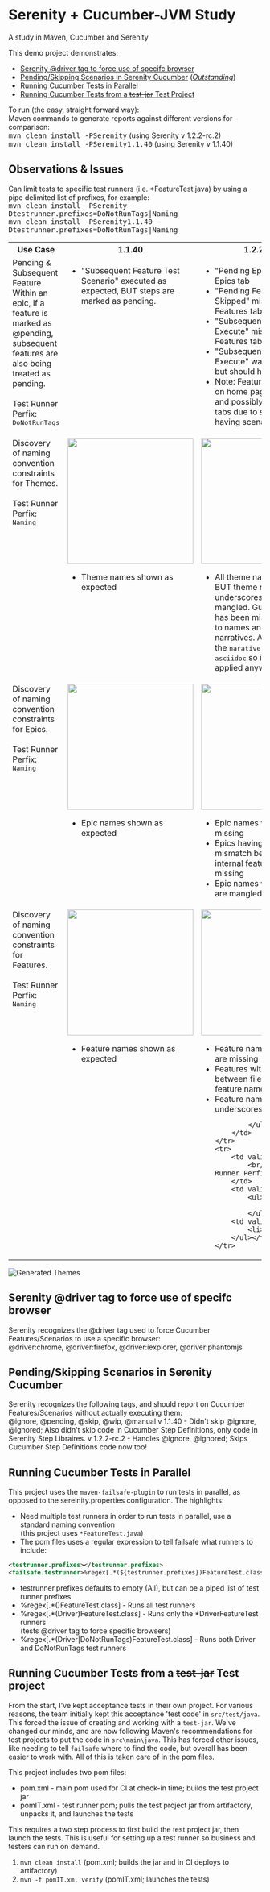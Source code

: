 # Serenity + Cucumber-JVM Study
A study in Maven, Cucumber and Serenity

This demo project demonstrates:
* [Serenity @driver tag to force use of specifc browser](#driver)
* [Pending/Skipping Scenarios in Serenity Cucumber](#dontrun) (*[Outstanding](https://groups.google.com/forum/#!topic/thucydides-users/7FOewIrMWU8 "Pending/Skipping Scenarios in Serenity Cucumber")*)
* [Running Cucumber Tests in Parallel](#parallel)
* [Running Cucumber Tests from a ~~test-jar~~ Test Project](#testjar)

To run (the easy, straight forward way): <br />
Maven commands to generate reports against different versions for comparison:<br/>
<kbd>mvn clean install -PSerenity</kbd>  (using Serenity v 1.2.2-rc.2) <br/>
<kbd>mvn clean install -PSerenity1.1.40</kbd> (using Serenity v 1.1.40) <br/>


## Observations & Issues
Can limit tests to specific test runners (i.e. *FeatureTest.java) by using a pipe delimited list of prefixes, for example:<br/>
<kbd>mvn clean install -PSerenity -Dtestrunner.prefixes=DoNotRunTags|Naming</kbd><br/>
<kbd>mvn clean install -PSerenity1.1.40 -Dtestrunner.prefixes=DoNotRunTags|Naming</kbd><br/>

<table>
    <tr>
        <th width="34%">Use Case</th>
        <th width="33%">1.1.40</th>
        <th width="33%">1.2.2-rc.2</th>
    </tr>
    <tr>
        <td valign="top">Pending & Subsequent Feature<br/> Within an epic, if a feature is marked as @pending, subsequent features are also being treated as pending.<br/><br/>Test Runner Perfix: <kbd>DoNotRunTags</kbd></td>
        <td valign="top"><ul>
            <li>"Subsequent Feature Test Scenario" executed as expected, BUT steps are marked as pending.</li>
        </ul></td>
        <td valign="top"><ul>
            <li>"Pending Epic" missing from Epics tab</li>
            <li>"Pending Feature should be Skipped" missing from Features tab</li>
            <li>"Subsequent Feature should Execute" missing from Features tab</li>
            <li>"Subsequent Feature should Execute" was NOT executed, but should have been</li>
            <li>Note: Features are available on home page under "Tests", and possibly missing from tabs due to something with having scenario descriptions</li>
        </ul></td>
    </tr>
    <tr>
        <td valign="top">
            Discovery of naming convention constraints for Themes.
            <br/><br/>Test Runner Perfix: <kbd>Naming</kbd>
        </td>
        <td valign="top">
            <img src="https://github.com/tbbstny/SerenityCucumberStudy/blob/master/images/Themes_1140.png" width="250">
            <ul>
                <li>Theme names shown as expected</li>
            </ul>
        </td>
        <td valign="top">
            <img src="https://github.com/tbbstny/SerenityCucumberStudy/blob/master/images/Themes_122.png" width="250">
            <ul>
                <li>All theme names are shown, BUT theme name with underscores has been mangled.  Guessing asciidoc has been mistakenly applied to names and not just narratives.  Also, I've not set the <kbd>narative.format</kbd> to <kbd>asciidoc</kbd> so it <em>should not</em> be applied anyway.</li>
            </ul>
        </td>
    </tr>
    <tr>
        <td valign="top">
            Discovery of naming convention constraints for Epics.
            <br/><br/>Test Runner Perfix: <kbd>Naming</kbd>
        </td>
        <td valign="top">
            <img src="https://github.com/tbbstny/SerenityCucumberStudy/blob/master/images/Epics_1140.png" width="250">
            <ul>
                <li>Epic names shown as expected</li>
            </ul>
        </td>
        <td valign="top">
            <img src="https://github.com/tbbstny/SerenityCucumberStudy/blob/master/images/Epics_122.png" width="250">
            <ul>
                <li>Epic names with dashes are missing</li>
                <li>Epics having features with a mismatch between file and internal feature name are missing</li>
                <li>Epic names with underscores are mangled.</li>
            </ul>
        </td>
    </tr>
    <tr>
        <td valign="top">
            Discovery of naming convention constraints for Features.
            <br/><br/>Test Runner Perfix: <kbd>Naming</kbd>
        </td>
        <td valign="top">
            <img src="https://github.com/tbbstny/SerenityCucumberStudy/blob/master/images/Features_1140.png" width="250">
            <ul>
                <li>Feature names shown as expected</li>
            </ul>
        </td>
        <td valign="top">
            <img src="https://github.com/tbbstny/SerenityCucumberStudy/blob/master/images/Features_122.png" width="250">
            <ul>
                <li>Feature names with dashes are missing</li>
                <li>Features with a mismatch between file and internal feature name are missing</li>
                <li>Feature names with underscores are mangled.</li>

            </ul>
        </td>
    </tr>
    <tr>
        <td valign="top">
            <br/><br/>Test Runner Perfix: <kbd></kbd>
        </td>
        <td valign="top">
            <ul>
                <li></li>
            </ul></td>
        <td valign="top"><ul>
            <li></li>
        </ul></td>
    </tr>

</table>


![Generated Themes](https://github.com/tbbstny/SerenityCucumberStudy/blob/master/images/Features_1140.png "Themes 1.1.40")



## <a name="driver"></a> Serenity @driver tag to force use of specifc browser
Serenity recognizes the @driver tag used to force Cucumber Features/Scenarios to use a specific browser: <br />
@driver:chrome, @driver:firefox, @driver:iexplorer, @driver:phantomjs


## <a name="dontrun"></a> Pending/Skipping Scenarios in Serenity Cucumber
Serenity recognizes the following tags, and should report on Cucumber Features/Scenarios without actually executing them: <br />
@ignore, @pending, @skip, @wip, @manual
v 1.1.40 - Didn't skip @ignore, @ignored; Also didn't skip code in Cucumber Step Definitions, only code in Serenity Step Libraires.
v 1.2.2-rc.2 - Handles @ignore, @ignored; Skips Cucumber Step Definitions code now too!


## <a name="parallel"></a> Running Cucumber Tests in Parallel
This project uses the `maven-failsafe-plugin` to run tests in parallel, as opposed to the sereinity.properties configuration.  The highlights:
* Need multiple test runners in order to run tests in parallel, use a standard naming convention <br />
(this project uses `*FeatureTest.java`)
* The pom files uses a regular expression to tell failsafe what runners to include:
```xml
<testrunner.prefixes></testrunner.prefixes>
<failsafe.testrunner>%regex[.*(${testrunner.prefixes})FeatureTest.class]</failsafe.testrunner>
```
  * testrunner.prefixes defaults to empty (All), but can be a piped list of test runner prefixes.
  * %regex[.*()FeatureTest.class] - Runs all test runners
  * %regex[.*(Driver)FeatureTest.class] - Runs only the *DriverFeatureTest runners <br />
  (tests @driver tag to force specific browsers)
  * %regex[.*(Driver|DoNotRunTags)FeatureTest.class] - Runs both Driver and DoNotRunTags test runners


## <a name="testjar"></a> Running Cucumber Tests from a ~~test-jar~~ Test project
From the start, I've kept acceptance tests in their own project.  For various reasons, the team initially kept this acceptance 'test code' in `src/test/java`.  This forced the issue of creating and working with a `test-jar`.  We've changed our minds, and are now following Maven's recommendations for test projects to put the code in `src\main\java`.  This has forced other issues, like needing to tell `failsafe` where to find the code, but overall has been easier to work with.  All of this is taken care of in the pom files.

This project includes two pom files:
* pom.xml   - main pom used for CI at check-in time; builds the test project jar
* pomIT.xml - test runner pom; pulls the test project jar from artifactory, unpacks it, and launches the tests

This requires a two step process to first build the test project jar, then launch the tests.
This is useful for setting up a test runner so business and testers can run on demand. <br />

1. `mvn clean install`  (pom.xml; builds the jar and in CI deploys to artifactory)
2. `mvn -f pomIT.xml verify` (pomIT.xml; launches the tests)

